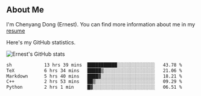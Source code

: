## About Me

I'm Chenyang Dong (Ernest). You can find more information about me in my [resume](https://github.com/ernestDong/resume)

Here's my GitHub statistics.

![Ernest's GitHub stats](https://github-readme-stats.vercel.app/api?username=ErnestDong&show_icons=true?count_private=true)

<!--START_SECTION:waka-->

```txt
sh            13 hrs 39 mins  ███████████░░░░░░░░░░░░░░   43.78 %
TeX           6 hrs 34 mins   █████▒░░░░░░░░░░░░░░░░░░░   21.06 %
Markdown      5 hrs 40 mins   ████▓░░░░░░░░░░░░░░░░░░░░   18.21 %
C++           2 hrs 53 mins   ██▒░░░░░░░░░░░░░░░░░░░░░░   09.29 %
Python        2 hrs 1 min     █▓░░░░░░░░░░░░░░░░░░░░░░░   06.51 %
```

<!--END_SECTION:waka-->
